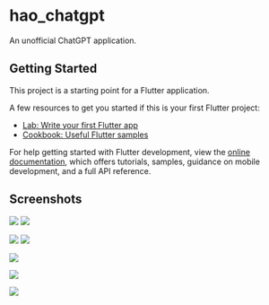 # hao_chatgpt

An unofficial ChatGPT application.

## Getting Started

This project is a starting point for a Flutter application.

A few resources to get you started if this is your first Flutter project:

- [Lab: Write your first Flutter app](https://docs.flutter.dev/get-started/codelab)
- [Cookbook: Useful Flutter samples](https://docs.flutter.dev/cookbook)

For help getting started with Flutter development, view the
[online documentation](https://docs.flutter.dev/), which offers tutorials,
samples, guidance on mobile development, and a full API reference.

## Screenshots
![](screenshots/screenshot01.jpg) ![](screenshots/screenshot02.jpg)

![](screenshots/screenshot03.jpg) ![](screenshots/screenshot04.jpg)

![](screenshots/screenshot05.jpg)

![](screenshots/screenshot06.jpg)

![](screenshots/screenshot07.jpg)

